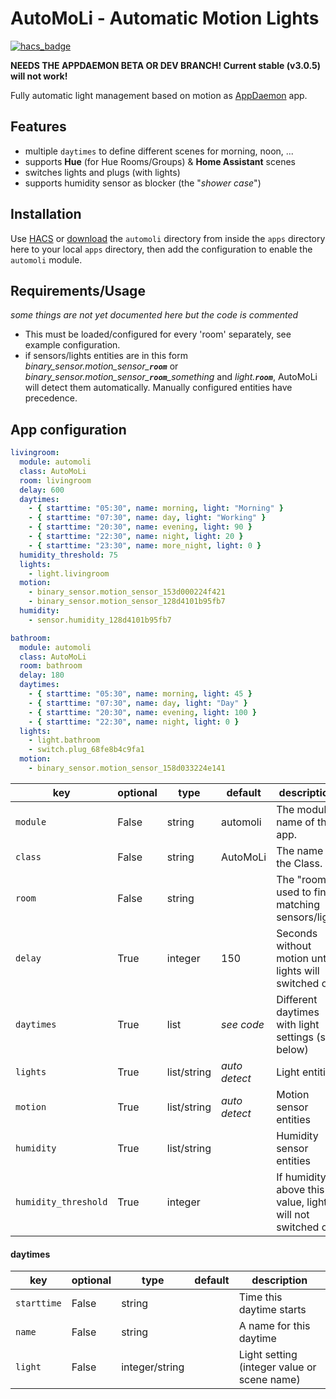 # AutoMoLi - **Auto**matic **Mo**tion **Li**ghts

[![hacs_badge](https://img.shields.io/badge/HACS-Custom-orange.svg)](https://github.com/custom-components/hacs)

**NEEDS THE APPDAEMON BETA OR DEV BRANCH! Current stable (v3.0.5) will not work!**

Fully automatic light management based on motion as [AppDaemon](https://github.com/home-assistant/appdaemon) app.  

## Features

* multiple `daytimes` to define different scenes for morning, noon, ...
* supports **Hue** (for Hue Rooms/Groups) & **Home Assistant** scenes
* switches lights and plugs (with lights)
* supports humidity sensor as blocker (the "*shower case*")

## Installation

Use [HACS](https://github.com/custom-components/hacs) or [download](https://github.com/benleb/ad-automoli/releases) the `automoli` directory from inside the `apps` directory here to your local `apps` directory, then add the configuration to enable the `automoli` module.

## Requirements/Usage

*some things are not yet documented here but the code is commented*

* This must be loaded/configured for every 'room' separately, see example configuration.
* if sensors/lights entities are in this form *binary_sensor.motion_sensor_**`room`*** or *binary_sensor.motion_sensor_**`room`**_something* and *light.**`room`***, AutoMoLi will detect them automatically. Manually configured entities have precedence.

## App configuration

```yaml
livingroom:
  module: automoli
  class: AutoMoLi
  room: livingroom
  delay: 600
  daytimes:
    - { starttime: "05:30", name: morning, light: "Morning" }
    - { starttime: "07:30", name: day, light: "Working" }
    - { starttime: "20:30", name: evening, light: 90 }
    - { starttime: "22:30", name: night, light: 20 }
    - { starttime: "23:30", name: more_night, light: 0 }
  humidity_threshold: 75
  lights:
    - light.livingroom
  motion:
    - binary_sensor.motion_sensor_153d000224f421
    - binary_sensor.motion_sensor_128d4101b95fb7
  humidity:
    - sensor.humidity_128d4101b95fb7

bathroom:
  module: automoli
  class: AutoMoLi
  room: bathroom
  delay: 180
  daytimes:
    - { starttime: "05:30", name: morning, light: 45 }
    - { starttime: "07:30", name: day, light: "Day" }
    - { starttime: "20:30", name: evening, light: 100 }
    - { starttime: "22:30", name: night, light: 0 }
  lights:
    - light.bathroom
    - switch.plug_68fe8b4c9fa1
  motion:
    - binary_sensor.motion_sensor_158d033224e141
```

key | optional | type | default | description
-- | -- | -- | -- | --
`module` | False | string | automoli | The module name of the app.
`class` | False | string | AutoMoLi | The name of the Class.
`room` | False | string | | The "room" used to find matching sensors/light
`delay` | True | integer | 150 | Seconds without motion until lights will switched off
`daytimes` | True | list | *see code* | Different daytimes with light settings (see below)
`lights` | True | list/string | *auto detect* | Light entities
`motion` | True | list/string | *auto detect* | Motion sensor entities
`humidity` | True | list/string |  | Humidity sensor entities
`humidity_threshold` | True | integer |  | If humidity is above this value, lights will not switched off

#### daytimes
key | optional | type | default | description
-- | -- | -- | -- | --
`starttime` | False | string | | Time this daytime starts
`name` | False | string | | A name for this daytime
`light` | False | integer/string | | Light setting (integer value or scene name)
